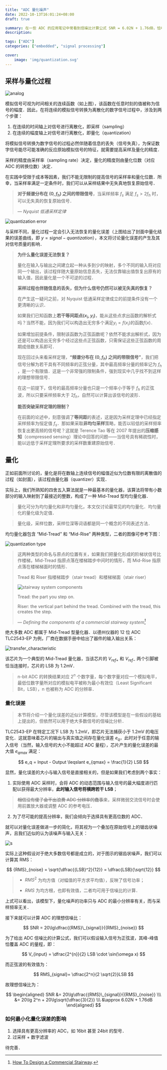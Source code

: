 ```yaml
---
title: "ADC 量化噪声"
date: 2022-10-13T16:01:24+08:00
draft: true

summary: 在一些 ADC 的应用笔记中常看到信噪比计算公式 SNR = 6.02N + 1.76dB，恰巧又在同学的课题里看到了该公式，于是深挖了一下这个公式的来龙去脉．
description: 

tags: ["ADC"]
categories: ["embedded", "signal processing"]

cover: 
    image: 'img/quantization.svg'
---
```


## 采样与量化过程

![analog](img/analog.svg#center)

模拟信号可视为时间相关的连续函数（如上图），该函数在任意时刻的值被称为信号的幅度．因此，在将连续的模拟信号转换为离散化的数字信号过程中，涉及到两个步骤：

1. 在连续的时间轴上对信号进行离散化，即采样（sampling）
2. 在连续的幅度轴上对信号进行离散化，即量化（quantization）

将模拟信号转换为数字信号的过程必然伴随着信息的丢失（信号失真），为保证数字信号能尽可能准确的反应原始模拟信号的特征，就需要提高采样及量化的精度．

采样的精度由采样率（sampling rate）决定，量化的精度则由量化位数（对应 ADC 的转换位数）决定．

在实践中受限于成本等因素，我们不能无限制的提高信号的采样率和量化位数．所幸，当采样率满足一定条件时，我们可以从采样结果中无失真地恢复原始信号．

> **对于频谱分布在 $(0, f_h)$ 之间的带限信号**，当采样频率 $f_s$ 满足 $f_s>2f_h$ 时，可以无失真的恢复原始信号．
>
>  — <cite>Nyquist 低通采样定律</cite>

![quantization error](img/error.svg#center)

与采样不同，量化过程一定会引入无法恢复的量化误差（上图给出了封面中量化结果的误差曲线，即 $y = signal - quantization$），本文将讨论量化误差的产生及其对信号质量的影响．

> **为什么量化误差无法恢复？**
>
> 量化在输入与输出之间建立起一种从多到少的映射，多个不同的输入将对应同一个输出，该过程伴随大量原始信息丢失，无法仅靠输出值恢复出原有的输入值，因此量化是一个不可逆的过程．
>
> **采样过程也伴随信息的丢失，但为什么信号仍然可以被无失真的恢复？**
>
> 在产生这一疑问之前，对 Nyquist 低通采样定律成立的前提条件没有一个更清晰的认识．
>
> 如果我们已知函数上**若干等间距点$(x_i, y_i)$**，能从这些点求出函数的解析式吗？当然不能，因为我们可以构造出无穷多个满足$y_i=f(x_i)$的函数$f(x)$．
>
> 如果增加前提条件，限制该函数为正弦函数呢？依然不能求出解析式，因为还是可以构造出无穷多个经过这些点正弦函数，只需保证这些正弦函数的周期成倍数关系即可．
>
> 现在回过头来看采样定理，**“频谱分布在 $(0, f_h)$ 之间的带限信号”**，我们把信号分解为若干具有不同频率的正弦分量，其中最高频率分量的频率记为 $f_h$ ，是一个有限值．这是一个非常强的限制条件，强到现实中几乎找不到这样的理想带限信号．
>
> 在这一前提下，信号的最高频率分量也只是一个频率小于等于 $f_h$ 的正弦波，所以只要采样频率大于 $2f_h$，自然可以计算出该信号的波形．
>
> **能否突破采样定理的限制？**
>
> 在前面的论述中，刻意强调了**等间距**的表述，这是因为采样定理中已经指定采样频率为恒定值 $f_s$．那如果采取**非均匀采样**策略，能否以较低的采样频率恢复出更高频的信号呢？这就是 Terence Tao 等在 2007 年提出的**压缩感知**（compressed sensing）理论中回答的问题——当信号具有稀疏性时，能以远低于采样定理所要求的采样数重建原始信号．

## 量化

正如前面所讨论的，量化是将在数轴上连续信号的幅值近似为位数有限的离散值的过程（如封面），该过程由量化器（quantizer）实现．

实际上，我们所熟知的四舍五入算法就是一种最基本的量化器，该算法将带有小数部分的输入映射到了最接近的整数，构成了一种 Mid-Tread 型均匀量化器．

> 量化可分为均匀量化和非均匀量化，本文仅讨论最常见的均匀量化．均匀量化的量化级为定值．

> 量化级，采样位数，采样位深等词语都是同一个概念的不同表述方法．

均匀量化器包含 “Mid-Tread” 和 “Mid-Rise” 两种类型，二者的图像可参考下图：

![quantization type](img/quantization_types.jpg#center "Mid-Rise 与 Mid-Tread 量化类型")

> 这两种类型的命名与原点的位置有关，如果我们把量化形成的阶梯状信号比作楼梯，Mid-Tread 指原点落在楼梯踏步中间时的情形，而 Mid-Rise 指原点落在楼梯梯面时的情形．
>
> Tread 和 Riser 指楼梯踏步（stair tread）和楼梯梯面（stair riser）
>
> ![stairway system components](img/stairway.png#center)
>
> Tread: the part you step on.
>
> Riser: the vertical part behind the tread. Combined with the tread, this creates the step.
>
>  — <cite>Defining the components of a commercial stairway system[^1]</cite>

[^1]: [How To Design a Commercial Stairway](https://blog.manningtoncommercial.com/how-to-design-a-commercial-stairway).

绝大多数 ADC 都属于 Mid-Tread 型量化器．以德州仪器的 12 位 ADC TLC2543-EP 为例，厂商在数据手册中给出了器件的输入输出关系：

![transfer_characteristic](img/transfer_characteristic.svg#center)

该芯片为一个典型的 Mid-Tread 量化器，当该芯片的 $V_{ref+}$ 和 $V_{ref-}$ 两个引脚被恰当连接时，芯片的 LSB 为 1.2mV．

> n-bit ADC 的转换结果对应 $2^n$ 个数字量，每个数字量对应一个模拟电平，最低位数字量所对应的模拟电平被称为最小有效位（Least Significant Bit，LSB），n 也被称为 ADC 的分辨率．

### 量化误差

> 本节将介绍一个量化误差的近似计算模型，尽管该模型是在一些假设的基础上提出的，但依然可以用于绝大多数信号的信噪比分析．

TLC2543-EP 在特定工况下 LSB 为 1.2mV，即芯片无法捕获小于 1.2mV 的电压变化．这就意味着芯片的输出与真实值之间存在量化误差 $e_{q}$，此时对于任意的输入信号（当然，输入信号的大小不能超过 ADC 量程），芯片产生的量化误差的最大值 $e_{qmax}$ 满足：

$$
e_q = Input - Output \leqslant e_{qmax} = \frac{1}{2} LSB
$$

显然，量化误差的大小与输入信号是直接相关的，但是如果我们考虑到两个事实：

1. 实际使用 ADC 采样时，会将 ADC 的动态范围与输入信号的最大幅度进行匹配以获得最大分辨率，**此时输入信号将横跨若干 LSB**；

> ~~相信没有傻子会干出浪费 ADC 分辨率的蠢事来~~，采样微弱交流信号时会使用前置放大器或调整 ADC 的参考电压．

2. 为了尽可能的提高分辨率，我们会倾向于选择具有更高位数的 ADC．

就可以对量化误差做进一步的简化，将其视为一个叠加在原始信号上的锯齿状噪声，且我们近似的认为该噪声与输入无关：

![s](img/ideal_quantization_error.svg#center)

实际上这种假设对于绝大多数信号都是成立的，对于图示的锯齿状噪声，我们可以计算其 RMS：

$$
{RMS}_{noise} = \sqrt{\dfrac{{LSB}^2}{12}} = \dfrac{LSB}{\sqrt{12}}
$$

> * ${RMS}^2$ 为均方值（对幅值的平方求平均值），反映了信号功率；
>
> * $RMS$ 为均方根，也即有效值，二者均可用于信噪比的计算．

上式可以看出，该模型下，量化噪声的功率只与 ADC 的最小分辨率有关，而与采样频率无关．

接下来就可以计算 ADC 的理想信噪比：

$$
SNR = 20\lg\dfrac{{RMS}\_{signal}}{{RMS}_{noise}}
$$

为了给出 ADC 信噪比的计算公式，我们可以假设输入信号为正弦波，其峰-峰值恰覆盖 ADC 的量程，即：

$$
V_{input} = \dfrac{2^{n}}{2} LSB \cdot \sin(\omega x)
$$

而正弦波的有效值为：

$$
RMS_{signal}= \dfrac{2^n}{2 \sqrt{2}}LSB
$$

故理想信噪比为：

$$
\begin{aligned}
    SNR &= 20\lg\dfrac{{RMS}\_{signal}}{{RMS}_{noise}} \\\
    &= 20\lg 2^n + 20\lg\sqrt{\dfrac{3}{2}} \\\
    &\approx 6.02N + 1.76dB
\end{aligned}
$$

### 如何最小化量化误差的影响

1. 选择具有更高分辨率的 ADC，如 16bit 甚至 24bit 的型号．
2. 过采样 + 数字滤波

待完善．

